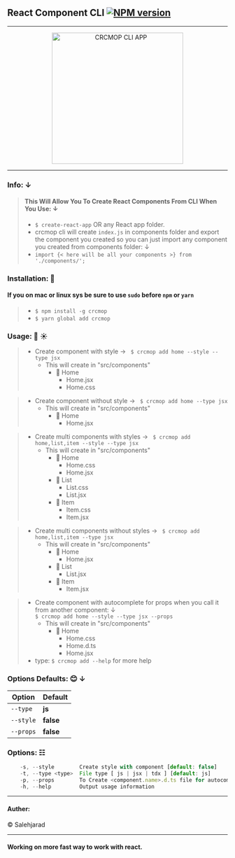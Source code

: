 ## React Component CLI [![NPM version](http://img.shields.io/npm/v/crcmop.svg?colorB=red&longCache=true&style=flat-square)](https://www.npmjs.com/package/crcmop)
---

<p align="center">
    <img alt="CRCMOP CLI APP" src="https://image.ibb.co/eFnM2e/crcmop_logo.png" width="300">
</p>

---

### Info: &darr;  
> #### This Will Allow You To Create React Components From CLI When You Use: &darr;  
> * `$ create-react-app` OR any React app folder.
> * crcmop cli will create `index.js` in components folder and export the component you created so you can just import any component you created from components folder: &darr;
> * `import {< here will be all your components >} from './components/';`


### Installation: :rocket:  

#### If you on mac or linux sys be sure to use `sudo` before `npm` or `yarn`
> * `$ npm install -g crcmop`
> * `$ yarn global add crcmop`


### Usage: :monkey: &#9728;  

> * Create component with style &rarr; ` $ crcmop add home --style --type jsx`
>   * This will create in "src/components"
>       * :open_file_folder: Home
>           * Home.jsx
>           * Home.css

> * Create component without style &rarr; ` $ crcmop add home --type jsx`
>   * This will create in "src/components"
>       * :open_file_folder: Home
>           * Home.jsx

> * Create multi components with styles &rarr; ` $ crcmop add home,list,item --style --type jsx`
>   * This will create in "src/components"
>       * :open_file_folder: Home
>           * Home.css
>           * Home.jsx
>       * :open_file_folder: List
>           * List.css
>           * List.jsx
>       * :open_file_folder: Item
>           * Item.css
>           * Item.jsx

> * Create multi components without styles &rarr; ` $ crcmop add home,list,item --type jsx`
>   * This will create in "src/components"
>       * :open_file_folder: Home
>           * Home.jsx
>       * :open_file_folder: List
>           * List.jsx
>       * :open_file_folder: Item
>           * Item.jsx

> * Create component with autocomplete for props when you call it from another component: &darr;  
>  `$ crcmop add home --style --type jsx --props`
>   * This will create in "src/components"
>       * :open_file_folder: Home
>           * Home.css
>           * Home.d.ts
>           * Home.jsx
> * type: `$ crcmop add --help` for more help


### Options Defaults: :blush: &darr;

| Option  | Default |
| ------------- | ------------- |
| `--type` | **js** |
| `--style` | **false** |
| `--props` | **false** |


### Options: &#9783;  

```js
    -s, --style        Create style with component [default: false]
    -t, --type <type>  File type [ js | jsx | tdx ] [default: js]
    -p, --props        To Create <component.name>.d.ts file for autocomplete props from the component.
    -h, --help         Output usage information
```

---------------

#### Auther:    
&copy; Salehjarad


---

#### Working on more fast way to work with react.